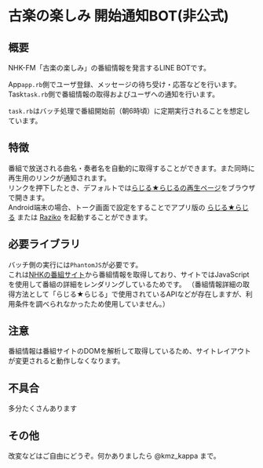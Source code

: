 # 古楽の楽しみ 開始通知BOT(非公式)

## 概要
NHK-FM「古楽の楽しみ」の番組情報を発言するLINE BOTです。  

App`app.rb`側でユーザ登録、メッセージの待ち受け・応答などを行います。  
Task`task.rb`側で番組情報の取得およびユーザへの通知を行います。

`task.rb`はバッチ処理で番組開始前（朝6時頃）に定期実行されることを想定しています。  

## 特徴
番組で放送される曲名・奏者名を自動的に取得することができます。また同時に再生用のリンクが通知されます。  
リンクを押下したとき、デフォルトでは[らじる★らじるの再生ページ](http://www3.nhk.or.jp/netradio/player/index.html?ch=fm&area=tokyo)をブラウザで開きます。  
Android端末の場合、トーク画面で設定をすることでアプリ版の [らじる★らじる](https://play.google.com/store/apps/details?id=jp.nhk.netradio&hl=ja) または
[Raziko](https://play.google.com/store/apps/details?id=com.gmail.jp.raziko.radiko&hl=ja) を起動することができます。

## 必要ライブラリ
バッチ側の実行には`PhantomJS`が必要です。  
これは[NHKの番組サイト](http://www4.nhk.or.jp/kogaku/")から番組情報を取得しており、サイトではJavaScriptを使用して番組の詳細をレンダリングしているためです。  
（番組情報詳細の取得方法として「らじる★らじる」で使用されているAPIなどが存在しますが、利用条件を調べられなかったため使用していません。）

## 注意
番組情報は番組サイトのDOMを解析して取得しているため、サイトレイアウトが変更されると動作しなくなります。

## 不具合
多分たくさんあります

## その他
改変などはご自由にどうぞ。何かありましたら @kmz_kappa まで。
